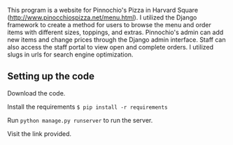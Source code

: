 This program is a website for Pinnochio's Pizza in Harvard Square (http://www.pinocchiospizza.net/menu.html). I utilized the Django framework to create a method for users to browse the menu and order items with different sizes, toppings, and extras. Pinnochio's admin can add new items and change prices through the Django admin interface. Staff can also access the staff portal to view open and complete orders. I utilized slugs in urls for search engine optimization.

## Setting up the code
Download the code.

Install the requirements
`$ pip install -r requirements`

Run `python manage.py runserver` to run the server.

Visit the link provided.
